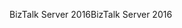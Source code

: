 <span data-ttu-id="b6af0-101">BizTalk Server 2016</span><span class="sxs-lookup"><span data-stu-id="b6af0-101">BizTalk Server 2016</span></span>